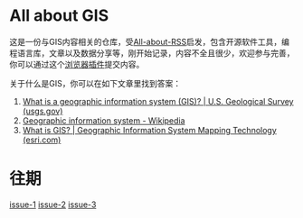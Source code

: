 **All about GIS**
===

这是一份与GIS内容相关的仓库，受[All-about-RSS](https://github.com/AboutRSS/ALL-about-RSS)启发，包含开源软件工具，编程语言库，文章以及数据分享等，刚开始记录，内容不全且很少，欢迎参与完善，你可以通过这个<a href="./archieve/issuer/README.md">浏览器插件</a>提交内容。

关于什么是GIS，你可以在如下文章里找到答案：

1. [What is a geographic information system (GIS)? | U.S. Geological Survey (usgs.gov)](https://www.usgs.gov/faqs/what-geographic-information-system-gis)
2. [Geographic information system - Wikipedia](https://en.wikipedia.org/wiki/Geographic_information_system)
3. [What is GIS? | Geographic Information System Mapping Technology (esri.com)](https://www.esri.com/en-us/what-is-gis/overview)

往期
===

[issue-1](/issues/issue-1.md)  [issue-2](/issues/issue-2.md)  [issue-3](/issues/issue-3.md)





